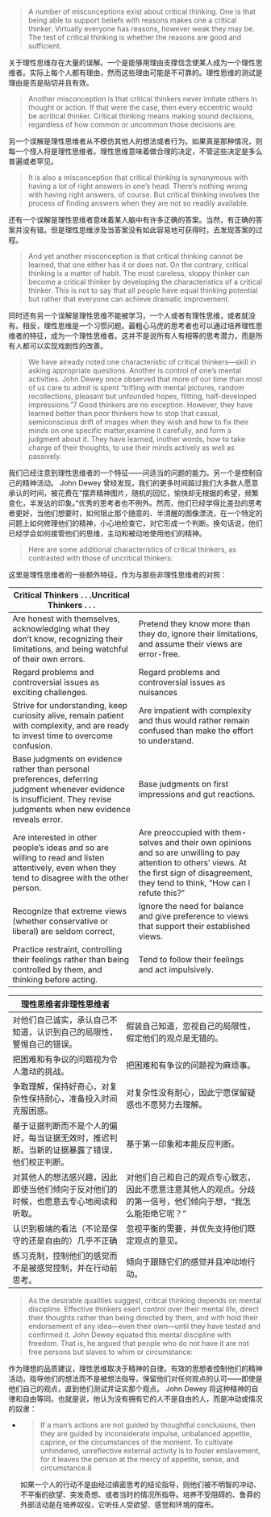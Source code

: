 > A number of misconceptions exist about critical thinking. One is that being able to support beliefs with reasons makes one a critical thinker. Virtually everyone has reasons, however weak they may be. The test of critical thinking is whether the reasons are good and sufficient.

关于理性思维存在大量的误解。一个是能够用理由支撑信念使某人成为一个理性思维者。实际上每个人都有理由，然而这些理由可能是不可靠的。理性思维的测试是理由是否是贴切并且有效。

> Another misconception is that critical thinkers never imitate others in thought or action. If that were the case, then every eccentric would be acritical thinker. Critical thinking means making sound decisions, regardless of how common or uncommon those decisions are.

另一个误解是理性思维者从不模仿其他人的想法或者行为。如果真是那种情况，则每一个怪人将是理性思维者。理性思维意味着做合理的决定，不管这些决定是多么普遍或者罕见。

> It is also a misconception that critical thinking is synonymous with having a lot of right answers in one’s head. There’s nothing wrong with having right answers, of course. But critical thinking involves the process of finding answers when they are not so readily available.

还有一个误解是理性思维者意味着某人脑中有许多正确的答案。当然，有正确的答案并没有错。但是理性思维涉及当答案没有如此容易地可获得时，去发现答案的过程。

> And yet another misconception is that critical thinking cannot be learned, that one either has it or does not. On the contrary, critical thinking is a matter of habit. The most careless, sloppy thinker can become a critical thinker by developing the characteristics of a critical thinker. This is not to say that all people have equal thinking potential but rather that everyone can achieve dramatic improvement.

同时还有另一个误解是理性思维不能被学习，一个人或者有理性思维，或者就没有。相反，理性思维是一个习惯问题。最粗心马虎的思考者也可以通过培养理性思维者的特征，成为一个理性思维者。这并不是说所有人有相等的思考潜力，而是所有人都可以实现戏剧性的改善。

> We have already noted one characteristic of critical thinkers—skill in asking appropriate questions. Another is control of one’s mental activities. John Dewey once observed that more of our time than most of us care to admit is spent “trifling with mental pictures, random recollections, pleasant but unfounded hopes, flitting, half-developed impressions.”7 Good thinkers are no exception. However, they have learned better than poor thinkers how to stop that casual, semiconscious drift of images when they wish and how to fix their minds on one specific matter,examine it carefully, and form a judgment about it. They have learned, inother words, how to take charge of their thoughts, to use their minds actively as well as passively.

我们已经注意到理性思维者的一个特征——问适当的问题的能力。另一个是控制自己的精神活动。 John Dewey 曾经发现，我们的更多时间超过我们大多数人愿意承认的时间，被花费在“摆弄精神图片，随机的回忆，愉快却无根据的希望，频繁变化，半发达的印象。”优秀的思考者也不例外。然而，他们已经学得比差劲的思考者更好，当他们想要时，如何阻止那个随意的、半清醒的图像漂流，在一个特定的问题上如何修理他们的精神，小心地检查它，对它形成一个判断。换句话说，他们已经学会如何接管他们的思维，主动和被动地使用他们的精神。

> Here are some additional characteristics of critical thinkers, as contrasted with those of uncritical thinkers:

这里是理性思维者的一些额外特征，作为与那些非理性思维者的对照：

| **Critical Thinkers . . .Uncritical Thinkers . . .** |  |
| --- | --- |
| Are honest with themselves, acknowledging what they don’t know, recognizing their limitations, and being watchful of their own errors. | Pretend they know more than they do, ignore their limitations, and assume their views are error-free. |
| Regard problems and controversial issues as exciting challenges. | Regard problems and controversial issues as nuisances |
| Strive for understanding, keep curiosity alive, remain patient with complexity, and are ready to invest time to overcome confusion. | Are impatient with complexity and thus would rather remain confused than make the effort to understand. |
| Base judgments on evidence rather than personal preferences, deferring judgment whenever evidence is insufficient. They revise judgments when new evidence reveals error. | Base judgments on first impressions and gut reactions. |
| Are interested in other people’s ideas and so are willing to read and listen attentively, even when they tend to disagree with the other person. | Are preoccupied with them- selves and their own opinions and so are unwilling to pay attention to others’ views. At the first sign of disagreement, they tend to think, “How can I refute this?” |
| Recognize that extreme views \(whether conservative or liberal\) are seldom correct, | Ignore the need for balance and give preference to views that support their established views. |
| Practice restraint, controlling their feelings rather than being controlled by them, and thinking before acting. | Tend to follow their feelings and act impulsively. |



| **理性思维者非理性思维者** |  |
| --- | --- |
| 对他们自己诚实，承认自己不知道，认识到自己的局限性，警惕自己的错误。 | 假装自己知道，忽视自己的局限性，假定他们的观点是无错的。 |
| 把困难和有争议的问题视为令人激动的挑战。 | 把困难和有争议的问题视为麻烦事。 |
| 争取理解，保持好奇心，对复杂性保持耐心，准备投入时间克服困惑。 | 对复杂性没有耐心，因此宁愿保留疑惑也不愿努力去理解。 |
| 基于证据判断而不是个人的偏好，每当证据无效时，推迟判断。当新的证据暴露了错误，他们校正判断。 | 基于第一印象和本能反应判断。 |
| 对其他人的想法感兴趣，因此即使当他们倾向于反对他们的时候，也愿意去专心地阅读和听取。 | 对他们自己和自己的观点专心致志，因此不愿意注意其他人的观点。分歧的第一信号，他们倾向于想，“我怎么能拒绝它呢？” |
| 认识到极端的看法（不论是保守的还是自由的）几乎不正确 | 忽视平衡的需要，并优先支持他们既定观点的意见。 |
| 练习克制，控制他们的感觉而不是被感觉控制，并在行动前思考。 | 倾向于跟随它们的感觉并且冲动地行动。 |

> As the desirable qualities suggest, critical thinking depends on mental discipline. Effective thinkers exert control over their mental life, direct their thoughts rather than being directed by them, and with hold their endorsement of any idea—even their own—until they have tested and confirmed it. John Dewey equated this mental discipline with freedom. That is, he argued that people who do not have it are not free persons but slaves to whim or circumstance:

作为理想的品质建议，理性思维取决于精神的自律。有效的思想者控制他们的精神活动，指导他们的想法而不是被想法指导，保留他们对任何观点的认可——即使是他们自己的观点，直到他们测试并证实那个观点。 John Dewey 将这种精神的自律和自由等同。也就是说，他认为没有拥有它的人不是自由的人，而是冲动或情况的奴隶：

* > If a man’s actions are not guided by thoughtful conclusions, then they are guided by inconsiderate impulse, unbalanced appetite, caprice, or the circumstances of the moment. To cultivate unhindered, unreflective external activity is to foster enslavement, for it leaves the person at the mercy of appetite, sense, and circumstance.8

  如果一个人的行动不是由经过缜密思考的结论指导，则他们被不明智的冲动、不平衡的欲望、突发奇想、或者当时的情况所指导。培养不受阻碍的、鲁莽的外部活动是在培养奴役，它听任人受欲望、感觉和环境的摆布。




